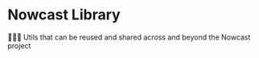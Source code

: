 # Nowcast Library

🧙‍♂️🔧 Utils that can be reused and shared across and beyond the Nowcast project


